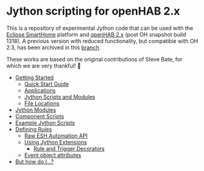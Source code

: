# Jython scripting for openHAB 2.x

This is a repository of experimental Jython code that can be used 
with the [Eclipse SmartHome](https://www.eclipse.org/smarthome/) platform and [openHAB 2.x](http://openhab.org/) (post OH snapshot build 1318). 
A previous version with reduced functionality, but compatible with OH 2.3, has been archived in this [branch](https://github.com/OH-Jython-Scripters/openhab2-jython/tree/original_(%3C%3D2.3)).

These works are based on the original contributions of Steve Bate, for which we are very thankful!  :vulcan_salute: 

- [Getting Started](Getting-Started.md)
    - [Quick Start Guide](Getting-Started.md#quick-start-guide)
    - [Applications](Getting-Started.md#applications)
    - [Jython Scripts and Modules](Getting-Started.md#jython-scripts-and-modules)
    - [File Locations](Getting-Started.md#file-locations)
- [Jython Modules](Jython-Modules.md)
- [Component Scripts](Component-Scripts.md)
- [Example Jython Scripts](Example-Jython-Scripts.md)
- [Defining Rules](Defining-Rules.md)
    - [Raw ESH Automation API](Defining-Rules.md#raw-esh-automation-api)
    - [Using Jython Extensions](Defining-Rules.md#using-jython-extensions)
        - [Rule and Trigger Decorators](Defining-Rules.md#rule-and-trigger-decorators)
    - [Event object attributes](Event-Object-Attributes.md)
- [But how do I...?](But-How-Do-I.md)
